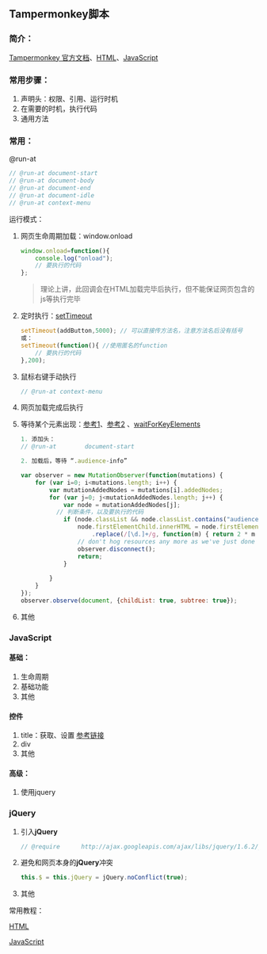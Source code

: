 ## Tampermonkey脚本

### 简介：

[Tampermonkey 官方文档](https://www.tampermonkey.net/documentation.php?ext=dhdg)、[HTML](https://www.w3school.com.cn/h.asp)、[JavaScript](https://www.w3school.com.cn/js/index.asp)



### 常用步骤：

1. 声明头：权限、引用、运行时机
2. 在需要的时机，执行代码
3. 通用方法



### 常用：

@run-at

```js
// @run-at document-start
// @run-at document-body
// @run-at document-end
// @run-at document-idle
// @run-at context-menu
```

运行模式：
1. 网页生命周期加载：window.onload

   ```javascript
   window.onload=function(){
       console.log("onload");
       // 要执行的代码
   };
   ```

   > 理论上讲，此回调会在HTML加载完毕后执行，但不能保证网页包含的js等执行完毕

2. 定时执行：[setTimeout](https://www.runoob.com/w3cnote/javascript-settimeout-usage.html)

   ```js
   setTimeout(addButton,5000); // 可以直接传方法名，注意方法名后没有括号
   或：
   setTimeout(function(){ //使用匿名的function
       // 要执行的代码
   },200);
   ```

3. 鼠标右键手动执行

   ```js
   // @run-at context-menu
   ```

4. 网页加载完成后执行

5. 等待某个元素出现：[参考1](https://stackoverflow.com/questions/32412900/modify-elements-immediately-after-they-are-displayed-not-after-page-completely)、[参考2](https://stackoverflow.com/questions/12897446/userscript-to-wait-for-page-to-load-before-executing-code-techniques) 、[waitForKeyElements](https://gist.github.com/BrockA/2625891#file-waitforkeyelements-js) 

   ```js
   1. 添加头：
   // @run-at        document-start
   
   2. 加载后，等待 “.audience-info”
   
   var observer = new MutationObserver(function(mutations) {
       for (var i=0; i<mutations.length; i++) {
           var mutationAddedNodes = mutations[i].addedNodes;
           for (var j=0; j<mutationAddedNodes.length; j++) {
               var node = mutationAddedNodes[j];
             // 判断条件，以及要执行的代码
               if (node.classList && node.classList.contains("audience-info")) {
                   node.firstElementChild.innerHTML = node.firstElementChild.innerHTML
                       .replace(/[\d.]+/g, function(m) { return 2 * m });
                   // don't hog resources any more as we've just done what we wanted
                   observer.disconnect();
                   return;
               }
             
           }
       }
   });
   observer.observe(document, {childList: true, subtree: true});
   ```

4. 其他



### JavaScript

#### 基础：

1. 生命周期
2. 基础功能
3. 其他

#### 控件

1. title：获取、设置 [参考链接](https://segmentfault.com/a/1190000012116616)
2. div
3. 其他



#### 高级：

1. 使用jquery



### jQuery

1. 引入**jQuery**

   ```js
   // @require  	http://ajax.googleapis.com/ajax/libs/jquery/1.6.2/jquery.min.js
   ```

2. 避免和网页本身的**jQuery**冲突

   ```js
   this.$ = this.jQuery = jQuery.noConflict(true);
   ```

3. 其他



常用教程：

[HTML](https://www.w3school.com.cn/h.asp)

[JavaScript](https://www.w3school.com.cn/js/index.asp)

